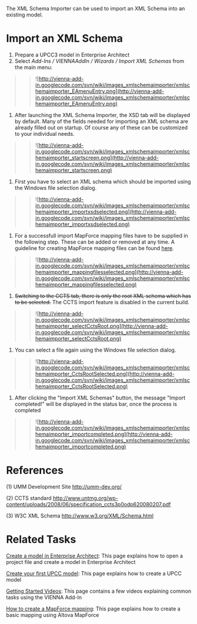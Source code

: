 The XML Schema Importer can be used to import an XML Schema into an existing model.

# Import an XML Schema #
  1. Prepare a UPCC3 model in Enterprise Architect
  1. Select _Add-Ins / VIENNAAddIn / Wizards / Import XML Schemas_ from the main menu:
> > ![http://vienna-add-in.googlecode.com/svn/wiki/images_xmlschemaimporter/xmlschemaimporter_EAmenuEntry.png](http://vienna-add-in.googlecode.com/svn/wiki/images_xmlschemaimporter/xmlschemaimporter_EAmenuEntry.png)
  1. After launching the XML Schema Importer, the XSD tab will be displayed by default. Many of the fields needed for importing an XML schema are already filled out on startup. Of course any of these can be customized to your individual needs.
> > ![http://vienna-add-in.googlecode.com/svn/wiki/images_xmlschemaimporter/xmlschemaimporter_startscreen.png](http://vienna-add-in.googlecode.com/svn/wiki/images_xmlschemaimporter/xmlschemaimporter_startscreen.png)
  1. First you have to select an XML schema which should be imported using the Windows file selection dialog.
> > ![http://vienna-add-in.googlecode.com/svn/wiki/images_xmlschemaimporter/xmlschemaimporter_importxsdselected.png](http://vienna-add-in.googlecode.com/svn/wiki/images_xmlschemaimporter/xmlschemaimporter_importxsdselected.png)
  1. For a successfull import MapForce mapping files have to be supplied in the following step. These can be added or removed at any time. A guideline for creating MapForce mapping files can be found [here](MapForce.md).
> > ![http://vienna-add-in.googlecode.com/svn/wiki/images_xmlschemaimporter/xmlschemaimporter_mappingfilesselected.png](http://vienna-add-in.googlecode.com/svn/wiki/images_xmlschemaimporter/xmlschemaimporter_mappingfilesselected.png)
  1. ~~Switching to the CCTS tab, there is only the root XML schema which has to be selected.~~ The CCTS import feature is disabled in the current build.
> > ![http://vienna-add-in.googlecode.com/svn/wiki/images_xmlschemaimporter/xmlschemaimporter_selectCctsRoot.png](http://vienna-add-in.googlecode.com/svn/wiki/images_xmlschemaimporter/xmlschemaimporter_selectCctsRoot.png)
  1. You can select a file again using the Windows file selection dialog.
> > ![http://vienna-add-in.googlecode.com/svn/wiki/images_xmlschemaimporter/xmlschemaimporter_CctsRootSelected.png](http://vienna-add-in.googlecode.com/svn/wiki/images_xmlschemaimporter/xmlschemaimporter_CctsRootSelected.png)
  1. After clicking the "Import XML Schemas" button, the message "Import completed!" will be displayed in the status bar, once the process is completed
> > ![http://vienna-add-in.googlecode.com/svn/wiki/images_xmlschemaimporter/xmlschemaimporter_importcompleted.png](http://vienna-add-in.googlecode.com/svn/wiki/images_xmlschemaimporter/xmlschemaimporter_importcompleted.png)

# References #
(1) UMM Development Site http://umm-dev.org/

(2) CCTS standard http://www.untmg.org/wp-content/uploads/2008/06/specification_ccts3p0odp620080207.pdf

(3) W3C XML Schema http://www.w3.org/XML/Schema.html

# Related Tasks #
[Create a model in Enterprise Architect](CreateaModelinEA.md): This page explains how to open a project file and create a model in Enterprise Architect

[Create your first UPCC model](CreateaUpccModel.md): This page explains how to create a UPCC model

[Getting Started Videos](GettingStartedVideos.md): This page contains a few videos explaining common tasks using the VIENNA Add-In

[How to create a MapForce mapping](HowToMapping.md): This page explains how to create a basic mapping using Altova MapForce